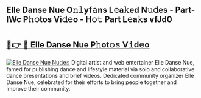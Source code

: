 ## Elle Danse Nue O𝚗𝚕yf𝚊ns L𝚎a𝚔ed N𝚞𝚍es - Part-IWc P𝚑𝚘tos Vi𝚍𝚎o - H𝚘𝚝 Part L𝚎a𝚔s vfJd0

# <h2><a href="http://kfdciu9.oniu.top/?m=Elle+Danse+Nue">🔗👉 🔴 Elle Danse Nue P𝚑ot𝚘𝚜 V𝚒d𝚎o</a></h2>

[![Elle Danse Nue Nu𝚍e𝚜](https://i.imgur.com/0qMVB7G.gif)](http://kfdciu9.oniu.top/?m=Elle+Danse+Nue)
Digital artist and web entertainer Elle Danse Nue, famed for publishing dance and lifestyle material via solo and collaborative dance presentations and brief videos. Dedicated community organizer Elle Danse Nue, celebrated for their efforts to bring people together and improve their community.  
